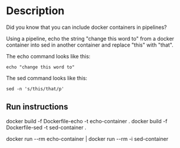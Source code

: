 # Description
Did you know that you can include docker containers in pipelines?

Using a pipeline, echo the string "change this word to" from a docker container into sed in another container and replace "this" with "that".

The echo command looks like this:

    echo "change this word to"

The sed command looks like this:

    sed -n 's/this/that/p'

## Run instructions


docker build -f Dockerfile-echo -t echo-container .
docker build -f Dockerfile-sed -t sed-container .


docker run --rm echo-container | docker run --rm -i sed-container
